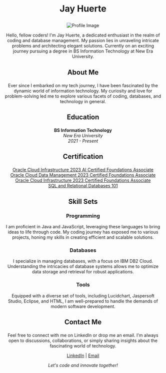 # <p align="center">Jay Huerte</p>

<p align="center">
  <img src="https://your-image-url.com" alt="Profile Image">
</p>

<p align="center">Hello, fellow coders! I'm Jay Huerte, a dedicated enthusiast in the realm of coding and database management. My passion lies in unraveling intricate problems and architecting elegant solutions. Currently on an exciting journey pursuing a degree in BS Information Technology at New Era University.</p>

## <p align="center">About Me</p>

<p align="center">Ever since I embarked on my tech journey, I have been fascinated by the dynamic world of information technology. My curiosity and love for problem-solving led me to explore various facets of coding, databases, and technology in general.</p>

## <p align="center">Education</p>

<p align="center">
  <b>BS Information Technology</b><br>
  <i>New Era University</i><br>
  <i>2021 - Present</i>
</p>

## <p align="center">Certification</p>

<p align="center">
  <a href="https://catalog-education.oracle.com/pls/certview/sharebadge?id=3E6C181EE41E65ADB619EC9753DEFDE30B035677B23C5D7A77C939171BF38888&fbclid=IwAR10x-qv7ADsYLAjG93gTb8iJr-rhxakoX8Vkb5Y7Nl7Pu4bmjLJvIDIYB0">Oracle Cloud Infrastructure 2023 AI Certified Foundations Associate</a><br>
  <a href="https://catalog-education.oracle.com/pls/certview/sharebadge?id=A3728C6BDC61717265736057EECD5732263484C5A1C9DDFF8A194CFA240E3201&fbclid=IwAR0VJ-JI0-YlOq9CabckpMF1REG1WlO9zp5Rk7IqemeutpnTTcEjv1cRFDc">Oracle Cloud Data Management 2023 Certified Foundations Associate</a><br>
  <a href="https://catalog-education.oracle.com/pls/certview/sharebadge?id=A02CC04AB59863B8F4AABD74FD5F5AB6641BED9E95747E9E8F18F814C1344492&fbclid=IwAR1qOoKzBI-QrdT0i0So1sJxB0MmXWLXyuLRkvh2svtCTNJ5N_FF5l-2m48">Oracle Cloud Infrastructure 2023 Certified Foundations Associate</a><br>
  <a href="https://courses.cognitiveclass.ai/certificates/46eade9a899841e4acbe662239083842">SQL and Relational Databases 101</a>
</p>

## <p align="center">Skill Sets</p>

### <p align="center">Programming</p>

<p align="center">I am proficient in Java and JavaScript, leveraging these languages to bring ideas to life through code. My coding journey has exposed me to various projects, honing my skills in creating efficient and scalable solutions.</p>

### <p align="center">Databases</p>

<p align="center">I specialize in managing databases, with a focus on IBM DB2 Cloud. Understanding the intricacies of database systems allows me to optimize data storage and retrieval for robust applications.</p>

### <p align="center">Tools</p>

<p align="center">Equipped with a diverse set of tools, including Lucidchart, Jaspersoft Studio, Eclipse, and HTML, I am well-prepared to handle the demands of modern software development.</p>

## <p align="center">Contact Me</p>

<p align="center">Feel free to connect with me on LinkedIn or drop me an email. I'm always open to discussions, collaborations, or simply sharing insights about the fascinating world of technology.</p>

<p align="center">
  <a href="LinkedIn_Profile_Link">LinkedIn</a> | 
  <a href="mailto:jayhuerte@gmail.com">Email</a>
</p>

<p align="center"><i>Let's code and innovate together!</i></p>
